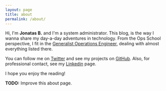 ```yaml
---
layout: page
title: about 
permalink: /about/
---
```


Hi, I'm **Jonatas B.** and I'm a system administrator. This blog, is the way I wanna share my day-a-day adventures in technology. From the Ops School perspective, I fit in the [Generalist Operations Engineer](http://www.opsschool.org/en/latest/careers.html#generalized-career-paths), dealing with almost everything listed there.

You can follow me on [Twitter](https://twitter.com/vuashhhh) and see my projects on [GitHub](https://github.com/jonatasbaldin). Also, for professional contact, see my [Linkedin](https://www.linkedin.com/profile/view?id=248163136) page.

I hope you enjoy the reading!

**TODO:** Improve this about page.
